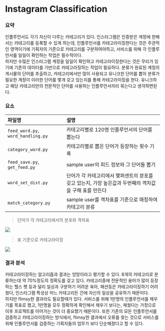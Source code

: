 # Instagram Classification
### 요약

인플루언서도 각기 자신이 다루는 카테고리가 있다. 인스타그램은 인증받은 계정에 한해서는 카테고리를 등록할 수 있게 하는데, 인플루언서를 카테고라이징한다는 것은 주관적인 
영역이기에 기획자의 기준으로 카테고리를 구분하여야하고, 서비스를 위해 각 인플루언서를 일일이 확인하는 작업은 필수적이다.  
하지만 수많은 인스타그램 계정을 일일이 확인하고 
카테고라이징한다는 것은 무리가 있기에 기존의 데이터를 기반으로 카테고라징하는 작업이 필요하다. 분류가 완료된 계정의 게시물의 단어를 추출하고, 카테고리에서만 많이 사용되고 
유니크한 단어를 뽑아 분류가 필요한 계정이 이러한 단어를 몇개 갖고 있는지를 통해 카테고라이징을 한다. 유니크하고 해당 카테고리만의 전문적인 단어를 사용하는 인플루언서끼리 
묶는다고 생각하면된다. 

### 요소

|파일명|설명|
|:-|:-|
|`feed_word.py`, `word_handling.py`|카테고리별로 120명 인플루언서의 단어를 뽑는다|
|`category_word.py`|카테고리별로 뽑은 단어가 등장하는 횟수 기록|
|`feed_save.py`, `get_feed.py`|sample user의 피드 정보와 그 단어들 뽑기|
|`word_set_dist.py`|단어가 각 카테고리에서 몇퍼센트의 분포를 갖고 있는지, 가장 높은값과 두번째의 격차값을 구해 표를 만든다|
|`match_category.py`|sample user를 격차표를 기준으로 매칭하여 카테고리 분류|

> 단어가 각 카테고리에서의 분포와 격차표
<img src="https://raw.githubusercontent.com/Jin5823/Git-Test/master/src/img_5.JPG" />

> 표 기준으로 카테고라이징
<img src="https://raw.githubusercontent.com/Jin5823/Git-Test/master/src/img_6.JPG" />

### 결과 분석

카테고라이징하는 알고리즘과 결과는 엉망이라고 평가할 수 있다. 8개의 카테고리로 분류하는데 약 70%정도의 정확도를 갖고 있다. 카테고리중에 전문적인 용어가 많이 등장하는 헬스 펫 등과 달리 
일상과 구분하기 어려운 육아, 패션등은 카테고라이징하기 어려웠다, 인스타그램 특성상 어느 카테고리든 간에 자신의 일상을 공유하기 때문이다.  
하지만 flimsy한 결과라도 필요할때가 있다. 
서비스를 위해 1만명의 인플루언서를 채우기를 목표로 했고, 1만명을 모두 정확하게 확인해서 채우기 보다는, 채웠다는 가정으로 이후 프로젝트를 이어가는 것이 더 중요했기 때문이다. 
또한 기존의 모든 인플루언서를 검증하고 카테고라이징하는 방식에서, flimsy한 결과에서 오류를 찾는 것으로 서비스를 위해 인플루언서를 검증하는 기획자들의 업무가 보다 단순해졌다고 할 수 있다.
